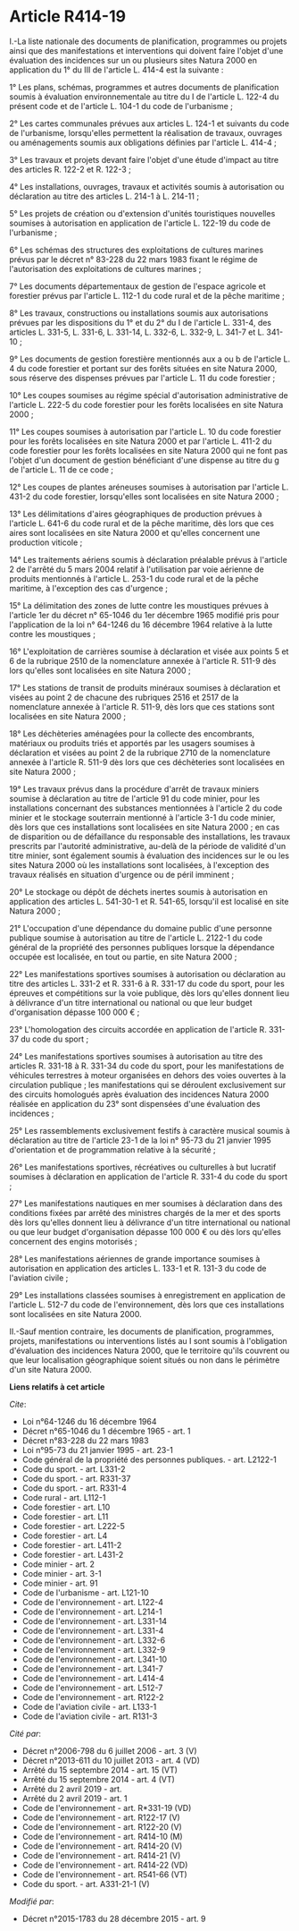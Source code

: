# Article R414-19

I.-La liste nationale des documents de planification, programmes ou projets ainsi que des manifestations et interventions qui
doivent faire l'objet d'une évaluation des incidences sur un ou plusieurs sites Natura 2000 en application du 1° du III de
l'article L. 414-4 est la suivante : 

1° Les plans, schémas, programmes et autres documents de planification soumis à évaluation environnementale au titre du I de
l'article L. 122-4 du présent code et de l'article L. 104-1 du code de l'urbanisme ; 

2° Les cartes communales prévues aux articles L. 124-1 et suivants du code de l'urbanisme, lorsqu'elles permettent la
réalisation de travaux, ouvrages ou aménagements soumis aux obligations définies par l'article L. 414-4 ; 

3° Les travaux et projets devant faire l'objet d'une étude d'impact au titre des articles R. 122-2 et R. 122-3 ; 

4° Les installations, ouvrages, travaux et activités soumis à autorisation ou déclaration au titre des articles L. 214-1 à L.
214-11 ; 

5° Les projets de création ou d'extension d'unités touristiques nouvelles soumises à autorisation en application de l'article
L. 122-19 du code de l'urbanisme ; 

6° Les schémas des structures des exploitations de cultures marines prévus par le décret n° 83-228 du 22 mars 1983 fixant le
régime de l'autorisation des exploitations de cultures marines ; 

7° Les documents départementaux de gestion de l'espace agricole et forestier prévus par l'article L. 112-1 du code rural et
de la pêche maritime ; 

8° Les travaux, constructions ou installations soumis aux autorisations prévues par les dispositions du 1° et du 2° du I de
l'article L. 331-4, des articles L. 331-5, L. 331-6, L. 331-14, L. 332-6, L. 332-9, L. 341-7 et L. 341-10 ; 

9° Les documents de gestion forestière mentionnés aux a ou b de l'article L. 4 du code forestier et portant sur des forêts
situées en site Natura 2000, sous réserve des dispenses prévues par l'article L. 11 du code forestier ; 

10° Les coupes soumises au régime spécial d'autorisation administrative de l'article L. 222-5 du code forestier pour les
forêts localisées en site Natura 2000 ; 

11° Les coupes soumises à autorisation par l'article L. 10 du code forestier pour les forêts localisées en site Natura 2000
et par l'article L. 411-2 du code forestier pour les forêts localisées en site Natura 2000 qui ne font pas l'objet d'un
document de gestion bénéficiant d'une dispense au titre du g de l'article L. 11 de ce code ; 

12° Les coupes de plantes aréneuses soumises à autorisation par l'article L. 431-2 du code forestier, lorsqu'elles sont
localisées en site Natura 2000 ; 

13° Les délimitations d'aires géographiques de production prévues à l'article L. 641-6 du code rural et de la pêche maritime,
dès lors que ces aires sont localisées en site Natura 2000 et qu'elles concernent une production viticole ; 

14° Les traitements aériens soumis à déclaration préalable prévus à l'article 2 de l'arrêté du 5 mars 2004 relatif à
l'utilisation par voie aérienne de produits mentionnés à l'article L. 253-1 du code rural et de la pêche maritime, à
l'exception des cas d'urgence ; 

15° La délimitation des zones de lutte contre les moustiques prévues à l'article 1er du décret n° 65-1046 du 1er décembre
1965 modifié pris pour l'application de la loi n° 64-1246 du 16 décembre 1964 relative à la lutte contre les moustiques ; 

16° L'exploitation de carrières soumise à déclaration et visée aux points 5 et 6 de la rubrique 2510 de la nomenclature
annexée à l'article R. 511-9 dès lors qu'elles sont localisées en site Natura 2000 ; 

17° Les stations de transit de produits minéraux soumises à déclaration et visées au point 2 de chacune des rubriques 2516 et
2517 de la nomenclature annexée à l'article R. 511-9, dès lors que ces stations sont localisées en site Natura 2000 ; 

18° Les déchèteries aménagées pour la collecte des encombrants, matériaux ou produits triés et apportés par les usagers
soumises à déclaration et visées au point 2 de la rubrique 2710 de la nomenclature annexée à l'article R. 511-9 dès lors que
ces déchèteries sont localisées en site Natura 2000 ; 

19° Les travaux prévus dans la procédure d'arrêt de travaux miniers soumise à déclaration au titre de l'article 91 du code
minier, pour les installations concernant des substances mentionnées à l'article 2 du code minier et le stockage souterrain
mentionné à l'article 3-1 du code minier, dès lors que ces installations sont localisées en site Natura 2000 ; en cas de
disparition ou de défaillance du responsable des installations, les travaux prescrits par l'autorité administrative, au-delà
de la période de validité d'un titre minier, sont également soumis à évaluation des incidences sur le ou les sites Natura
2000 où les installations sont localisées, à l'exception des travaux réalisés en situation d'urgence ou de péril imminent ; 

20° Le stockage ou dépôt de déchets inertes soumis à autorisation en application des articles L. 541-30-1 et R. 541-65,
lorsqu'il est localisé en site Natura 2000 ; 

21° L'occupation d'une dépendance du domaine public d'une personne publique soumise à autorisation au titre de l'article L.
2122-1 du code général de la propriété des personnes publiques lorsque la dépendance occupée est localisée, en tout ou
partie, en site Natura 2000 ; 

22° Les manifestations sportives soumises à autorisation ou déclaration au titre des articles L. 331-2 et R. 331-6 à R.
331-17 du code du sport, pour les épreuves et compétitions sur la voie publique, dès lors qu'elles donnent lieu à délivrance
d'un titre international ou national ou que leur budget d'organisation dépasse 100 000 € ; 

23° L'homologation des circuits accordée en application de l'article R. 331-37 du code du sport ; 

24° Les manifestations sportives soumises à autorisation au titre des articles R. 331-18 à R. 331-34 du code du sport, pour
les manifestations de véhicules terrestres à moteur organisées en dehors des voies ouvertes à la circulation publique ; les
manifestations qui se déroulent exclusivement sur des circuits homologués après évaluation des incidences Natura 2000
réalisée en application du 23° sont dispensées d'une évaluation des incidences ; 

25° Les rassemblements exclusivement festifs à caractère musical soumis à déclaration au titre de l'article 23-1 de la loi n°
95-73 du 21 janvier 1995 d'orientation et de programmation relative à la sécurité ; 

26° Les manifestations sportives, récréatives ou culturelles à but lucratif soumises à déclaration en application de
l'article R. 331-4 du code du sport ; 

27° Les manifestations nautiques en mer soumises à déclaration dans des conditions fixées par arrêté des ministres chargés de
la mer et des sports dès lors qu'elles donnent lieu à délivrance d'un titre international ou national ou que leur budget
d'organisation dépasse 100 000 € ou dès lors qu'elles concernent des engins motorisés ; 

28° Les manifestations aériennes de grande importance soumises à autorisation en application des articles L. 133-1 et R.
131-3 du code de l'aviation civile ; 

29° Les installations classées soumises à enregistrement en application de l'article L. 512-7 du code de l'environnement, dès
lors que ces installations sont localisées en site Natura 2000. 

II.-Sauf mention contraire, les documents de planification, programmes, projets, manifestations ou interventions listés au I
sont soumis à l'obligation d'évaluation des incidences Natura 2000, que le territoire qu'ils couvrent ou que leur
localisation géographique soient situés ou non dans le périmètre d'un site Natura 2000.

**Liens relatifs à cet article**

_Cite_:

  - Loi n°64-1246 du 16 décembre 1964
  - Décret n°65-1046 du 1 décembre 1965 - art. 1
  - Décret n°83-228 du 22 mars 1983
  - Loi n°95-73 du 21 janvier 1995 - art. 23-1
  - Code général de la propriété des personnes publiques. - art. L2122-1
  - Code du sport. - art. L331-2
  - Code du sport. - art. R331-37
  - Code du sport. - art. R331-4
  - Code rural - art. L112-1
  - Code forestier - art. L10
  - Code forestier - art. L11
  - Code forestier - art. L222-5
  - Code forestier - art. L4
  - Code forestier - art. L411-2
  - Code forestier - art. L431-2
  - Code minier - art. 2
  - Code minier - art. 3-1
  - Code minier - art. 91
  - Code de l'urbanisme - art. L121-10
  - Code de l'environnement - art. L122-4
  - Code de l'environnement - art. L214-1
  - Code de l'environnement - art. L331-14
  - Code de l'environnement - art. L331-4
  - Code de l'environnement - art. L332-6
  - Code de l'environnement - art. L332-9
  - Code de l'environnement - art. L341-10
  - Code de l'environnement - art. L341-7
  - Code de l'environnement - art. L414-4
  - Code de l'environnement - art. L512-7
  - Code de l'environnement - art. R122-2
  - Code de l'aviation civile - art. L133-1
  - Code de l'aviation civile - art. R131-3

_Cité par_:

  - Décret n°2006-798 du 6 juillet 2006 - art. 3 (V)
  - Décret n°2013-611 du 10 juillet 2013 - art. 4 (VD)
  - Arrêté du 15 septembre 2014 - art. 15 (VT)
  - Arrêté du 15 septembre 2014 - art. 4 (VT)
  - Arrêté du 2 avril 2019 - art.
  - Arrêté du 2 avril 2019 - art. 1
  - Code de l'environnement - art. R*331-19 (VD)
  - Code de l'environnement - art. R122-17 (V)
  - Code de l'environnement - art. R122-20 (V)
  - Code de l'environnement - art. R414-10 (M)
  - Code de l'environnement - art. R414-20 (V)
  - Code de l'environnement - art. R414-21 (V)
  - Code de l'environnement - art. R414-22 (VD)
  - Code de l'environnement - art. R541-66 (VT)
  - Code du sport. - art. A331-21-1 (V)

_Modifié par_:

  - Décret n°2015-1783 du 28 décembre 2015 - art. 9
